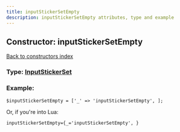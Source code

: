 ```yaml
---
title: inputStickerSetEmpty
description: inputStickerSetEmpty attributes, type and example
---
```

## Constructor: inputStickerSetEmpty  
[Back to constructors index](index.md)






### Type: [InputStickerSet](../types/InputStickerSet.md)


### Example:

```
$inputStickerSetEmpty = ['_' => 'inputStickerSetEmpty', ];
```  

Or, if you're into Lua:  


```
inputStickerSetEmpty={_='inputStickerSetEmpty', }

```


